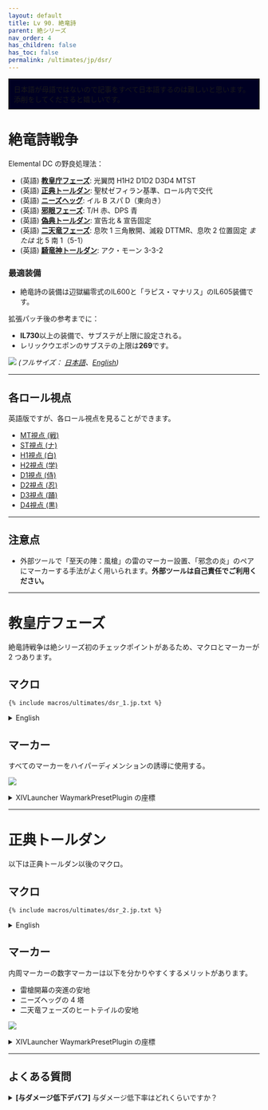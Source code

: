 ```yaml
---
layout: default
title: Lv 90. 絶竜詩
parent: 絶シリーズ
nav_order: 4
has_children: false
has_toc: false
permalink: /ultimates/jp/dsr/
---
```


<div style="background-color: #002 ; padding: 10px; border: 1px solid;">
日本語が母語ではないので記事をすべて日本語するのは難しいと思います。添削をしてくださると嬉しいです。</div>

# 絶竜詩戦争

Elemental DC の野良処理法：

- (英語) [**教皇庁フェーズ**]({{site.baseurl}}/ultimates/dsr/01_the_holy_see): 光翼閃 H1H2 D1D2 D3D4 MTST
- (英語) [**正典トールダン**]({{site.baseurl}}/ultimates/dsr/02_thordan): 聖杖ゼフィラン基準、ロール内で交代
- (英語) [**ニーズヘッグ**]({{site.baseurl}}/ultimates/dsr/03_nidhogg): イル B スパ D（東向き）
- (英語) [**邪眼フェーズ**]({{site.baseurl}}/ultimates/dsr/04_eyes): T/H 赤、DPS 青
- (英語) [**偽典トールダン**]({{site.baseurl}}/ultimates/dsr/05_alternate_thordan): 宣告北 & 宣告固定
- (英語) [**二天竜フェーズ**]({{site.baseurl}}/ultimates/dsr/06_double_dragons): 息吹 1 三角散開、滅殺 DTTMR、息吹 2 位置固定 *または* 北 5 南 1（5-1）
- (英語) [**騎竜神トールダン**]({{site.baseurl}}/ultimates/dsr/07_dragonking_thordan): アク・モーン 3-3-2

### 最適装備

- 絶竜詩の装備は辺獄編零式のIL600と「ラピス・マナリス」のIL605装備です。

拡張パッチ後の参考までに：

- **IL730**以上の装備で、サブステが上限に設定される。
- レリックウエポンのサブステの上限は**269**です。

![]({{site.baseurl}}/images/ultimates/dsr/dsr_cheatsheet_jp.jpg)
*(フルサイズ： [日本語]({{site.baseurl}}/images/ultimates/dsr/dsr_cheatsheet_jp.jpg)、[English]({{site.baseurl}}/images/ultimates/dsr/dsr_cheatsheet.jpg))*

---

## 各ロール視点

英語版ですが、各ロール視点を見ることができます。

- [MT視点 (戦)](https://youtube.com/live/yRJrvYChhWQ)
- [ST視点 (ナ)](https://youtube.com/live/7iFsy8xbeSc)
- [H1視点 (白)](https://youtube.com/live/UJEpzF2nJo8)
- [H2視点 (学)](https://youtube.com/live/qwVJPkc5un0)
- [D1視点 (侍)](https://youtube.com/live/2TOyLsYQlJo)
- [D2視点 (忍)](https://youtube.com/live/XOgCkE9Jdts)
- [D3視点 (踊)](https://youtube.com/live/mGSpsIZXRpc)
- [D4視点 (黒)](https://youtube.com/live/zVVuQysS9po)

---

## 注意点

- 外部ツールで「至天の陣：風槍」の雷のマーカー設置、「邪念の炎」のペアにマーカーする手法がよく用いられます。**外部ツールは自己責任でご利用ください。**

---

# 教皇庁フェーズ

絶竜詩戦争は絶シリーズ初のチェックポイントがあるため、マクロとマーカーが 2 つあります。

## マクロ

```
{% include macros/ultimates/dsr_1.jp.txt %}
```

<details markdown=block>
<summary>English</summary>

```
{% include macros/ultimates/dsr_1.en.txt %}
```

</details>

## マーカー

すべてのマーカーをハイパーディメンションの誘導に使用する。

![]({{site.baseurl}}/images/ultimates/dsr/markers_1.jpg)
<details markdown=block>
<summary>XIVLauncher WaymarkPresetPlugin の座標</summary>

```json
{
  "Name":"DSR P1 - The Holy See",
  "MapID":788,
  "A":{"X":95.0,"Y":0.0,"Z":91.5,"ID":1,"Active":true},
  "B":{"X":108.5,"Y":0.0,"Z":95.0,"ID":2,"Active":true},
  "C":{"X":105.0,"Y":0.0,"Z":108.5,"ID":5,"Active":true},
  "D":{"X":91.5,"Y":0.0,"Z":105.0,"ID":6,"Active":true},
  "One":{"X":105.0,"Y":0.0,"Z":91.5,"ID":3,"Active":true},
  "Two":{"X":108.5,"Y":0.0,"Z":105.0,"ID":4,"Active":true},
  "Three":{"X":95.0,"Y":0.0,"Z":108.5,"ID":7,"Active":true},
  "Four":{"X":91.5,"Y":0.0,"Z":95.0,"ID":0,"Active":true}
}
```

</details>

---

# 正典トールダン

以下は正典トールダン以後のマクロ。

## マクロ

```
{% include macros/ultimates/dsr_2.jp.txt %}
```

<details markdown=block>
<summary>English</summary>

```
{% include macros/ultimates/dsr_2.en.txt %}
```

</details>

## マーカー

内周マーカーの数字マーカーは以下を分かりやすくするメリットがあります。

- 雷槍開幕の突進の安地
- ニーズヘッグの 4 塔
- 二天竜フェーズのヒートテイルの安地

![]({{site.baseurl}}/images/ultimates/dsr/markers_2.jpg)
<details markdown=block>
<summary>XIVLauncher WaymarkPresetPlugin の座標</summary>

```json
{
  "Name":"Dragonsong's Reprise",
  "MapID":788,
  "A":{"X":100.0,"Y":0.0,"Z":87.0,"ID":0,"Active":true},
  "B":{"X":113.0,"Y":0.0,"Z":100.0,"ID":1,"Active":true},
  "C":{"X":100.0,"Y":0.0,"Z":113.0,"ID":2,"Active":true},
  "D":{"X":87.0,"Y":0.0,"Z":100.0,"ID":3,"Active":true},
  "One":{"X":109.192,"Y":0.0,"Z":90.807,"ID":4,"Active":true},
  "Two":{"X":109.192,"Y":0.0,"Z":109.192,"ID":5,"Active":true},
  "Three":{"X":90.807,"Y":0.0,"Z":109.192,"ID":6,"Active":true},
  "Four":{"X":90.807,"Y":0.0,"Z":90.807,"ID":7,"Active":true}
}
```

</details>

---

## よくある質問

<details markdown=block>
<summary><b>[与ダメージ低下デバフ]</b> 与ダメージ低下率はどれくらいですか？</summary>
<table>
  <tr><td><p>与ダメージは <b>50%</b> 低下します。</p></td></tr>
</table>
</details>

<script data-goatcounter="https://tuufless.goatcounter.com/count"
        async src="//gc.zgo.at/count.js"></script>